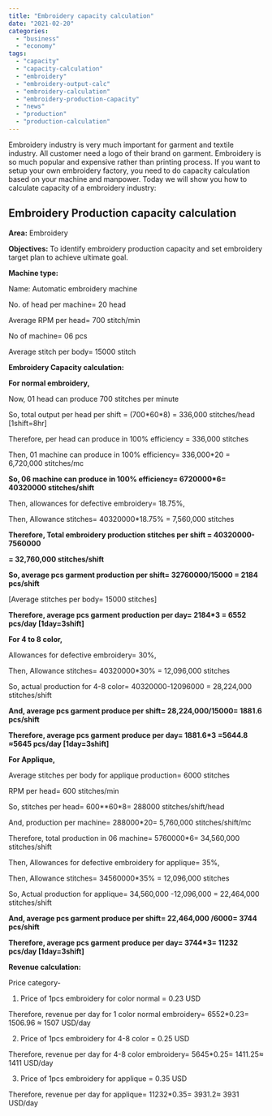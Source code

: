 ```yaml
---
title: "Embroidery capacity calculation"
date: "2021-02-20"
categories: 
  - "business"
  - "economy"
tags: 
  - "capacity"
  - "capacity-calculation"
  - "embroidery"
  - "embroidery-output-calc"
  - "embroidery-calculation"
  - "embroidery-production-capacity"
  - "news"
  - "production"
  - "production-calculation"
---
```


Embroidery industry is very much important for garment and textile industry. All customer need a logo of their brand on garment. Embroidery is so much popular and expensive rather than printing process. If you want to setup your own embroidery factory, you need to do capacity calculation based on your machine and manpower. Today we will show you how to calculate capacity of a embroidery industry:

## **Embroidery Production capacity calculation**

**Area:** Embroidery 

**Objectives:** To identify embroidery production capacity and set embroidery target plan to achieve ultimate goal.

**Machine type:**

Name: Automatic embroidery machine 

No. of head per machine= 20 head

Average RPM per head= 700 stitch/min

No of machine= 06 pcs

Average stitch per body= 15000 stitch

**Embroidery Capacity calculation:** 

**For normal embroidery,**

Now, 01 head can produce 700 stitches per minute

So, total output per head per shift = (700\*60\*8) = 336,000 stitches/head \[1shift=8hr\]

Therefore, per head can produce in 100% efficiency = 336,000 stitches

Then, 01 machine can produce in 100% efficiency= 336,000\*20 = 6,720,000 stitches/mc

**So, 06 machine can produce in 100% efficiency= 6720000\*6= 40320000 stitches/shift**

Then, allowances for defective embroidery= 18.75%,

Then, Allowance stitches= 40320000\*18.75% = 7,560,000 stitches

**Therefore, Total embroidery production stitches per shift = 40320000-7560000**

**\= 32,760,000 stitches/shift**

**So, average pcs garment production per shift= 32760000/15000 = 2184 pcs/shift**

\[Average stitches per body= 15000 stitches\]

**Therefore, average pcs garment production per day= 2184\*3 = 6552 pcs/day \[1day=3shift\]**

**For 4 to 8 color,**

Allowances for defective embroidery= 30%,

Then, Allowance stitches= 40320000\*30% = 12,096,000 stitches

So, actual production for 4-8 color= 40320000-12096000 = 28,224,000 stitches/shift

**And, average pcs garment produce per shift= 28,224,000/15000= 1881.6 pcs/shift**

**Therefore, average pcs garment produce per day= 1881.6\*3 =5644.8 ≈5645 pcs/day \[1day=3shift\]**

**For Applique,**

Average stitches per body for applique production= 6000 stitches

RPM per head= 600 stitches/min

So, stitches per head= 600\*\*60\*8= 288000 stitches/shift/head

And, production per machine= 288000\*20= 5,760,000 stitches/shift/mc

Therefore, total production in 06 machine= 5760000\*6= 34,560,000 stitches/shift

Then, Allowances for defective embroidery for applique= 35%,

Then, Allowance stitches= 34560000\*35% = 12,096,000 stitches

So, Actual production for applique= 34,560,000 -12,096,000 = 22,464,000 stitches/shift

**And, average pcs garment produce per shift= 22,464,000 /6000= 3744 pcs/shift**

**Therefore, average pcs garment produce per day= 3744\*3= 11232 pcs/day \[1day=3shift\]**

**Revenue calculation:**

Price category-

1. Price of 1pcs embroidery for color normal = 0.23 USD

Therefore, revenue per day for 1 color normal embroidery= 6552\*0.23= 1506.96 ≈ 1507 USD/day

2. Price of 1pcs embroidery for 4-8 color = 0.25 USD

Therefore, revenue per day for 4-8 color embroidery= 5645\*0.25= 1411.25≈ 1411 USD/day

3. Price of 1pcs embroidery for applique = 0.35 USD

Therefore, revenue per day for applique= 11232\*0.35= 3931.2≈ 3931 USD/day
